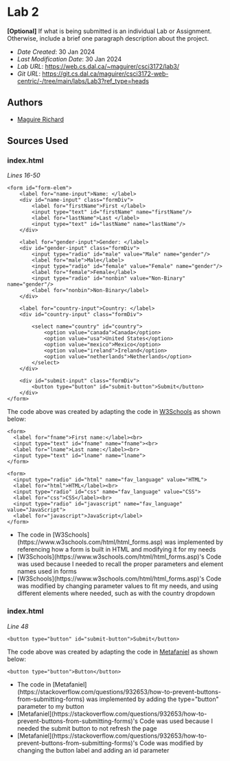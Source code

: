 <!--- The following README.md sample file was adapted from https://gist.github.com/PurpleBooth/109311bb0361f32d87a2#file-readme-template-md by Gabriella Mosquera for academic use ---> 



# Lab 2

**[Optional]** If what is being submitted is an individual Lab or Assignment. Otherwise, include a brief one paragraph description about the project.

* *Date Created*: 30 Jan 2024
* *Last Modification Date*: 30 Jan 2024
* *Lab URL*: <https://web.cs.dal.ca/~maguirer/csci3172/lab3/>
* *Git URL*: <https://git.cs.dal.ca/maguirer/csci3172-web-centric/-/tree/main/labs/Lab3?ref_type=heads>



## Authors

* [Maguire Richard](Maguire@dal.ca)


## Sources Used


### index.html

*Lines 16-50*

```
<form id="form-elem">
    <label for="name-input">Name: </label>
    <div id="name-input" class="formDiv">
        <label for="firstName">First </label>
        <input type="text" id="firstName" name="firstName"/>
        <label for="lastName">Last </label>
        <input type="text" id="lastName" name="lastName"/>
    </div>

    <label for="gender-input">Gender: </label>
    <div id="gender-input" class="formDiv">
        <input type="radio" id="male" value="Male" name="gender"/>
        <label for="male">Male</label>
        <input type="radio" id="female" value="Female" name="gender"/>
        <label for="female">Female</label>
        <input type="radio" id="nonbin" value="Non-Binary" name="gender"/>
        <label for="nonbin">Non-Binary</label>
    </div>

    <label for="country-input">Country: </label>
    <div id="country-input" class="formDiv">
        
        <select name="country" id="country">
            <option value="canada">Canada</option>
            <option value="usa">United States</option>
            <option value="mexico">Mexico</option>
            <option value="ireland">Ireland</option>
            <option value="netherlands">Netherlands</option>
        </select>
    </div>

    <div id="submit-input" class="formDiv">
        <button type="button" id="submit-button">Submit</button>
    </div>
</form>

```

The code above was created by adapting the code in [W3Schools](https://www.w3schools.com/html/html_forms.asp) as shown below: 

```
<form>
  <label for="fname">First name:</label><br>
  <input type="text" id="fname" name="fname"><br>
  <label for="lname">Last name:</label><br>
  <input type="text" id="lname" name="lname">
</form>

<form>
  <input type="radio" id="html" name="fav_language" value="HTML">
  <label for="html">HTML</label><br>
  <input type="radio" id="css" name="fav_language" value="CSS">
  <label for="css">CSS</label><br>
  <input type="radio" id="javascript" name="fav_language" value="JavaScript">
  <label for="javascript">JavaScript</label>
</form>

```

- <!---How---> The code in [W3Schools](https://www.w3schools.com/html/html_forms.asp) was implemented by referencing how a form is built in HTML and modifying it for my needs
- <!---Why---> [W3Schools](https://www.w3schools.com/html/html_forms.asp)'s Code was used because I needed to recall the proper parameters and element names used in forms
- <!---How---> [W3Schools](https://www.w3schools.com/html/html_forms.asp)'s Code was modified by changing parameter values to fit my needs, and using different elements where needed, such as with the country dropdown

### index.html

*Line 48*

```
<button type="button" id="submit-button">Submit</button>

```

The code above was created by adapting the code in [Metafaniel](https://stackoverflow.com/questions/932653/how-to-prevent-buttons-from-submitting-forms) as shown below: 

```
<button type="button">Button</button>

```

- <!---How---> The code in [Metafaniel](https://stackoverflow.com/questions/932653/how-to-prevent-buttons-from-submitting-forms) was implemented by adding the type="button" parameter to my button
- <!---Why---> [Metafaniel](https://stackoverflow.com/questions/932653/how-to-prevent-buttons-from-submitting-forms)'s Code was used because I needed the submit button to not refresh the page
- <!---How---> [Metafaniel](https://stackoverflow.com/questions/932653/how-to-prevent-buttons-from-submitting-forms)'s Code was modified by changing the button label and adding an id parameter
